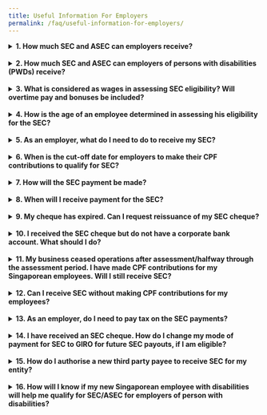 ```yaml
---
title: Useful Information For Employers
permalink: /faq/useful-information-for-employers/
---
```

<details>
  <summary><b>1. How much SEC and ASEC can employers receive?</b></summary>
  
  From 2017 onwards, employers hiring Singaporean workers aged 55 and above, and earning up to $4,000 will continue to receive wage-offsets, tiered by age (see table below).
  
  <style type="text/css">
.tg  {border-collapse:collapse;border-color:#aaa;border-style:solid;border-width:1px;border-spacing:0;}
.tg td{background-color:#fff;border-color:#aaa;border-style:solid;border-width:1px;color:#333;
  font-family:Arial, sans-serif;font-size:14px;overflow:hidden;padding:10px 5px;word-break:normal;}
.tg th{background-color:#f38630;border-color:#aaa;border-style:solid;border-width:1px;color:#fff;
  font-family:Arial, sans-serif;font-size:14px;font-weight:normal;overflow:hidden;padding:10px 5px;word-break:normal;}
.tg .tg-kulm{background-color:#f88000;color:#FFF;text-align:center;vertical-align:middle}
.tg .tg-gs7u{background-color:#FFF;color:#666;text-align:center;vertical-align:middle}
.tg .tg-h5cl{background-color:rgba(255, 255, 255, 0.85);color:#666;text-align:center;vertical-align:middle}
</style>
<table class="tg">
<thead>
  <tr>
    <th class="tg-kulm"><span style="font-weight:normal;color:#FFF">Age (years)</span></th>
    <th class="tg-kulm"><span style="font-weight:normal;color:#FFF">Wage-offset</span></th>
  </tr>
</thead>
<tbody>
  <tr>
    <td class="tg-gs7u"><span style="font-weight:300">55 - 59</span></td>
    <td class="tg-gs7u"><span style="font-weight:300">Up to 3% of monthly wage</span></td>
  </tr>
  <tr>
    <td class="tg-h5cl"><span style="font-weight:300">60 - 64</span></td>
    <td class="tg-h5cl"><span style="font-weight:300">Up to 5% of monthly wage</span></td>
  </tr>
  <tr>
    <td class="tg-gs7u"><span style="font-weight:300">65 &amp; above</span></td>
    <td class="tg-gs7u"><span style="font-weight:300">Up to 8% of monthly wage</span></td>
  </tr>
</tbody>
</table>
  
  <br>
  In 1 January 2015, an additional wage offset of up to 3% of an employee's monthly wages was introduced to encourage employers to voluntarily re-employ Singaporeans aged 65 and above. At Budget 2017, it was announced that this additional wage support would be extended from 1 July 2017 to 31 December 2019 to encourage the voluntary re-employment of older Singaporeans who would not be covered by the new re-employment age of 67, i.e. individuals born before 1 July 1952 and those above age 67 on 1 July 2017.<br><br>

Taken together, this means that employers who hire workers not covered by the re-employment age of 67 will receive an SEC of up to 11% of an employee’s monthly wages.<br><br>

The SEC/ASEC payout formula for work done from 1 January to 31 December 2019, and the extended period of 1 January to 31 December 2020 is as follows:<br>
  
  <style type="text/css">
.tg  {border-collapse:collapse;border-spacing:0;}
.tg td{border-color:black;border-style:solid;border-width:1px;font-family:Arial, sans-serif;font-size:14px;
  overflow:hidden;padding:10px 5px;word-break:normal;}
.tg th{border-color:black;border-style:solid;border-width:1px;font-family:Arial, sans-serif;font-size:14px;
  font-weight:normal;overflow:hidden;padding:10px 5px;word-break:normal;}
.tg .tg-rw9j{background-color:#FFF;color:#666;font-weight:bold;text-align:center;vertical-align:middle}
.tg .tg-08iw{background-color:#F88000;color:#ffffff;text-align:center;vertical-align:middle}
.tg .tg-wo1z{background-color:#F88000;color:#FFF;font-weight:bold;text-align:center;vertical-align:middle}
.tg .tg-gs7u{background-color:#FFF;color:#666;text-align:center;vertical-align:middle}
</style>
<table class="tg" style="undefined;table-layout: fixed; width: 840px">
<colgroup>
<col style="width: 105px">
<col style="width: 155px">
<col style="width: 155px">
<col style="width: 135px">
<col style="width: 145px">
<col style="width: 145px">
</colgroup>
<thead>
  <tr>
    <th class="tg-wo1z" rowspan="3"><span style="font-weight:700;color:#FFF"> Income of employee in a given month ($) </span></th>
    <th class="tg-08iw" colspan="5"><span style="font-weight:400"> </span><span style="font-weight:300"> </span><span style="font-weight:700">SEC/ASEC for the month ($) for employers who hire Singaporeans</span><span style="font-weight:400"> </span></th>
  </tr>
  <tr>
    <td class="tg-wo1z" rowspan="2"><span style="font-weight:700">Aged between 55 and 59</span><br><span style="font-weight:700">(i.e. &gt;=55yrs 0mths and &lt;=59yrs 11mths)</span></td>
    <td class="tg-wo1z" rowspan="2"><span style="font-weight:700">Aged between 60 and 64</span><br><span style="font-weight:700">(i.e. &gt;=60yrs 0mths and &lt;=64yrs 11mths)</span></td>
    <td class="tg-wo1z" colspan="2"><span style="font-weight:700">Aged between 65 and 67</span><br><span style="font-weight:700">(i.e. &gt;=65yrs 0mths and &lt;67yrs 0mths)</span></td>
    <td class="tg-wo1z" rowspan="2"><span style="font-weight:700">Aged 67 and above</span><br><span style="font-weight:700">(i.e. &gt;=67yrs 0mths)</span></td>
  </tr>
  <tr>
    <td class="tg-wo1z"><span style="font-weight:700;color:#FFF">Born on or after 1 July 1952</span></td>
    <td class="tg-wo1z"><span style="font-weight:700;color:#FFF">Born before 1 July 1952</span></td>
  </tr>
</thead>
<tbody>
  <tr>
    <td class="tg-rw9j"><span style="font-weight:700">Up to 3,000</span></td>
    <td class="tg-gs7u"><span style="font-weight:300"> 3% of wage</span></td>
    <td class="tg-gs7u"><span style="font-weight:300">5% of wage</span></td>
    <td class="tg-gs7u"><span style="font-weight:300">8% of wage</span></td>
    <td class="tg-gs7u"><span style="font-weight:300">11% of wage</span></td>
    <td class="tg-gs7u"><span style="font-weight:300">11% of wage</span></td>
  </tr>
  <tr>
    <td class="tg-rw9j"><span style="font-weight:700">&gt; 3,000 to 4,000</span></td>
    <td class="tg-gs7u"><span style="font-weight:300">360 – (0.09*wage)</span></td>
    <td class="tg-gs7u"><span style="font-weight:300">600</span> <span style="font-weight:300">– (0.15*wage)</span></td>
    <td class="tg-gs7u"><span style="font-weight:300">960 – (0.24*wage)</span></td>
    <td class="tg-gs7u"><span style="font-weight:300">1,320 – (0.33*wage)</span></td>
    <td class="tg-gs7u"><span style="font-weight:300">1,320 –</span> <span style="font-weight:300">(0.33*wage)</span></td>
  </tr>
</tbody>
</table><br>
  The amount of SEC/ASEC payouts employers will receive per month for 1 January 2019 to 31 December 2020 is in the table below.<br>
  <style type="text/css">
.tg  {border-collapse:collapse;border-spacing:0;}
.tg td{border-color:black;border-style:solid;border-width:1px;font-family:Arial, sans-serif;font-size:14px;
  overflow:hidden;padding:10px 5px;word-break:normal;}
.tg th{border-color:black;border-style:solid;border-width:1px;font-family:Arial, sans-serif;font-size:14px;
  font-weight:normal;overflow:hidden;padding:10px 5px;word-break:normal;}
.tg .tg-rw9j{background-color:#FFF;color:#666;font-weight:bold;text-align:center;vertical-align:middle}
.tg .tg-08iw{background-color:#F88000;color:#ffffff;text-align:center;vertical-align:middle}
.tg .tg-wo1z{background-color:#F88000;color:#FFF;font-weight:bold;text-align:center;vertical-align:middle}
.tg .tg-gs7u{background-color:#FFF;color:#666;text-align:center;vertical-align:middle}
</style>
<table class="tg" style="undefined;table-layout: fixed; width: 840px">
<colgroup>
<col style="width: 140px">
<col style="width: 140px">
<col style="width: 140px">
<col style="width: 140px">
<col style="width: 140px">
<col style="width: 140px">
</colgroup>
<thead>
  <tr>
    <th class="tg-wo1z" rowspan="3"><span style="font-weight:700;color:#FFF"> Income of employee in a given month ($) </span></th>
    <th class="tg-08iw" colspan="5"><span style="font-weight:400"> </span><span style="font-weight:300"> </span><span style="font-weight:700">SEC/ASEC for the month ($) for employers who hire Singaporeans</span><span style="font-weight:400"> </span></th>
  </tr>
  <tr>
    <td class="tg-wo1z" rowspan="2"><span style="font-weight:700">Aged between 55 and 59</span><br><span style="font-weight:700">[Up to 3% SEC]</span></td>
    <td class="tg-wo1z" rowspan="2"><span style="font-weight:700">Aged between 60 and 64</span><br><span style="font-weight:700">[Up to 5% SEC]</span></td>
    <td class="tg-wo1z" colspan="2"><span style="font-weight:700">Aged between 65 and 67 </span><br></td>
    <td class="tg-wo1z" rowspan="2"><span style="font-weight:700">Aged 67 and above</span><br><span style="font-weight:700">[Up to 11% SEC]</span></td>
  </tr>
  <tr>
    <td class="tg-wo1z"><span style="font-weight:700">Born on or after 1 July 1952</span><br><span style="font-weight:700">[Up to 8% SEC]</span></td>
    <td class="tg-wo1z"><span style="font-weight:700;color:#FFF">Born before 1 July 1952</span><br><span style="font-weight:700;color:#FFF">[Up to 11% SEC]</span></td>
  </tr>
</thead>
<tbody>
  <tr>
    <td class="tg-rw9j"><span style="font-weight:700">500</span></td>
    <td class="tg-gs7u"><span style="font-weight:300">15.00</span></td>
    <td class="tg-gs7u"><span style="font-weight:300">25.00</span></td>
    <td class="tg-gs7u"><span style="font-weight:300">40.00</span></td>
    <td class="tg-gs7u"><span style="font-weight:300">55.00</span></td>
    <td class="tg-gs7u"><span style="font-weight:300">55.00</span></td>
  </tr>
  <tr>
    <td class="tg-rw9j"><span style="font-weight:700">1,000</span></td>
    <td class="tg-gs7u"><span style="font-weight:300">30.00</span></td>
    <td class="tg-gs7u"><span style="font-weight:300">50.00</span></td>
    <td class="tg-gs7u"><span style="font-weight:300">80.00</span></td>
    <td class="tg-gs7u"><span style="font-weight:300">110.00</span></td>
    <td class="tg-gs7u"><span style="font-weight:300">110.00</span></td>
  </tr>
  <tr>
    <td class="tg-rw9j"><span style="font-weight:700">1,500</span></td>
    <td class="tg-gs7u"><span style="font-weight:300">45.00</span></td>
    <td class="tg-gs7u"><span style="font-weight:300">75.00</span></td>
    <td class="tg-gs7u"><span style="font-weight:300">120.00</span></td>
    <td class="tg-gs7u"><span style="font-weight:300">165.00</span></td>
    <td class="tg-gs7u"><span style="font-weight:300">165.00</span></td>
  </tr>
  <tr>
    <td class="tg-rw9j"><span style="font-weight:700">2,000</span></td>
    <td class="tg-gs7u"><span style="font-weight:300">60.00</span></td>
    <td class="tg-gs7u"><span style="font-weight:300">100.00</span></td>
    <td class="tg-gs7u"><span style="font-weight:300">160.00</span></td>
    <td class="tg-gs7u"><span style="font-weight:300">220.00</span></td>
    <td class="tg-gs7u"><span style="font-weight:300">220.00</span></td>
  </tr>
  <tr>
    <td class="tg-rw9j"><span style="font-weight:700">2,500</span></td>
    <td class="tg-gs7u"><span style="font-weight:300">75.00</span></td>
    <td class="tg-gs7u"><span style="font-weight:300">125.00</span></td>
    <td class="tg-gs7u"><span style="font-weight:300">200.00</span></td>
    <td class="tg-gs7u"><span style="font-weight:300">275.00</span></td>
    <td class="tg-gs7u"><span style="font-weight:300">275.00</span></td>
  </tr>
  <tr>
    <td class="tg-rw9j"><span style="font-weight:700">3,000</span></td>
    <td class="tg-gs7u"><span style="font-weight:300">90.00</span></td>
    <td class="tg-gs7u"><span style="font-weight:300">150.00</span></td>
    <td class="tg-gs7u"><span style="font-weight:300">240.00</span></td>
    <td class="tg-gs7u"><span style="font-weight:300">330.00</span></td>
    <td class="tg-gs7u"><span style="font-weight:300">330.00</span></td>
  </tr>
  <tr>
    <td class="tg-rw9j"><span style="font-weight:700">3,250</span></td>
    <td class="tg-gs7u"><span style="font-weight:300">67.50</span></td>
    <td class="tg-gs7u"><span style="font-weight:300">112.50</span></td>
    <td class="tg-gs7u"><span style="font-weight:300">180.00</span></td>
    <td class="tg-gs7u"><span style="font-weight:300">247.50</span></td>
    <td class="tg-gs7u"><span style="font-weight:300">247.50</span></td>
  </tr>
  <tr>
    <td class="tg-rw9j"><span style="font-weight:700">3,500</span></td>
    <td class="tg-gs7u"><span style="font-weight:300">45.00</span></td>
    <td class="tg-gs7u"><span style="font-weight:300">75.00</span></td>
    <td class="tg-gs7u"><span style="font-weight:300">120.00</span></td>
    <td class="tg-gs7u"><span style="font-weight:300">165.00</span></td>
    <td class="tg-gs7u"><span style="font-weight:300">165.00</span></td>
  </tr>
  <tr>
    <td class="tg-rw9j"><span style="font-weight:700">3,750</span></td>
    <td class="tg-gs7u"><span style="font-weight:300">22.50</span></td>
    <td class="tg-gs7u"><span style="font-weight:300">37.50</span></td>
    <td class="tg-gs7u"><span style="font-weight:300">60.00</span></td>
    <td class="tg-gs7u"><span style="font-weight:300">82.50</span></td>
    <td class="tg-gs7u"><span style="font-weight:300">82.50</span></td>
  </tr>
  <tr>
    <td class="tg-gs7u"><span style="font-weight:700">≥4,000</span></td>
    <td class="tg-gs7u"><span style="font-weight:300">0</span></td>
    <td class="tg-gs7u"><span style="font-weight:300">0</span></td>
    <td class="tg-gs7u"><span style="font-weight:300">0</span></td>
    <td class="tg-gs7u"><span style="font-weight:300">0</span></td>
    <td class="tg-gs7u"><span style="font-weight:300">0</span></td>
  </tr>
</tbody>
</table>
  The SEC payout reduces linearly for monthly wages between $3,000 to $4,000.
</details><br>
<details>
  <summary><b>2. How much SEC and ASEC can employers of persons with disabilities (PWDs) receive?</b></summary>
  
  Employers of PWDs will continue to receive a SEC of up to 16% of the PWD's monthly income, regardless of age.<br><br>  
In addition, employers of older PWDs aged 65 and above who would not be covered by the new re-employment age of 67, i.e. individuals born before 1 July 1952 and those above age 67 on 1 July 2017, will receive a further SEC enhancement of up to 6%. This increases the SEC quantum to up to 22% of the monthly wage for these PWDs.<br><br>

The SEC/ASEC payout formula for PWDs from 1 January to 31 December 2019 and extended period of 1 January to 31 December 2020 is as follows:<br>

  <style type="text/css">
.tg  {border-collapse:collapse;border-color:#aaa;border-spacing:0;}
.tg td{background-color:#fff;border-color:#aaa;border-style:solid;border-width:1px;color:#333;
  font-family:Arial, sans-serif;font-size:14px;overflow:hidden;padding:10px 5px;word-break:normal;}
.tg th{background-color:#f38630;border-color:#aaa;border-style:solid;border-width:1px;color:#fff;
  font-family:Arial, sans-serif;font-size:14px;font-weight:normal;overflow:hidden;padding:10px 5px;word-break:normal;}
.tg .tg-rw9j{background-color:#FFF;color:#666;font-weight:bold;text-align:center;vertical-align:middle}
.tg .tg-wo1z{background-color:#F88000;color:#FFF;font-weight:bold;text-align:center;vertical-align:middle}
.tg .tg-fctj{background-color:#f88000;color:#FFF;font-weight:bold;text-align:center;vertical-align:middle}
.tg .tg-5pvq{background-color:#F88000;color:#666;text-align:center;vertical-align:middle}
.tg .tg-gs7u{background-color:#FFF;color:#666;text-align:center;vertical-align:middle}
</style>
<table class="tg" style="undefined;table-layout: fixed; width: 840px">
<colgroup>
<col style="width: 160px">
<col style="width: 170px">
<col style="width: 170px">
<col style="width: 170px">
<col style="width: 170px">
</colgroup>
<thead>
  <tr>
    <th class="tg-wo1z" rowspan="3"><span style="font-weight:700;color:#FFF">Income of employee in a given month ($) </span></th>
    <th class="tg-fctj" colspan="4"><span style="font-weight:700">SEC/ASEC for the month ($) for employers who hire Singaporean PWDs*</span></th>
  </tr>
  <tr>
    <td class="tg-wo1z" rowspan="2"><span style="font-weight:700">Aged 13 and above but below 65</span><br><span style="font-weight:700">(i.e. &gt;=13yrs 0mths and &lt;=64yrs 11mths)</span></td>
    <td class="tg-wo1z" colspan="2"><span style="font-weight:700;color:#FFF">Aged between 65 and 67</span><br><span style="font-weight:700;color:#FFF">(i.e. &gt;=65yrs 0mths and &lt;67yrs 0mths)</span></td>
    <td class="tg-5pvq" rowspan="2"><span style="font-weight:700;color:#FFF">Aged 67 and above</span><br><span style="font-weight:700;color:#FFF">(i.e. &gt;=67yrs 0mths)</span></td>
  </tr>
  <tr>
    <td class="tg-wo1z"><span style="font-weight:700">Born on or after 1 July 1952</span></td>
    <td class="tg-wo1z"><span style="font-weight:700;color:#FFF">Born before 1 July 1952</span></td>
  </tr>
</thead>
<tbody>
  <tr>
    <td class="tg-rw9j"><span style="font-weight:700">Up to 1,500</span></td>
    <td class="tg-gs7u"><span style="font-weight:300">16% of wage</span></td>
    <td class="tg-gs7u"><span style="font-weight:300">16% of wage</span></td>
    <td class="tg-gs7u"><span style="font-weight:300">22% of wage</span></td>
    <td class="tg-gs7u"><span style="font-weight:300">22% of wage</span></td>
  </tr>
  <tr>
    <td class="tg-gs7u"><span style="font-weight:700">&gt; 1,500 to 3,000</span></td>
    <td class="tg-gs7u"><span style="font-weight:300">240</span></td>
    <td class="tg-gs7u"><span style="font-weight:300">240</span></td>
    <td class="tg-gs7u"><span style="font-weight:300">330</span></td>
    <td class="tg-gs7u"><span style="font-weight:300">330</span></td>
  </tr>
  <tr>
    <td class="tg-rw9j"><span style="font-weight:700">&gt; 3,000 to 4,000</span></td>
    <td class="tg-gs7u"><span style="font-weight:300">960 - (0.24*wage)</span></td>
    <td class="tg-gs7u"><span style="font-weight:300">960 - (0.24*wage)</span></td>
    <td class="tg-gs7u"><span style="font-weight:400">1,320 - (0.33*wage)</span></td>
    <td class="tg-gs7u"><span style="font-weight:400">1,320 - (0.33*wage)</span></td>
  </tr>
</tbody>
</table><br>
  
  *The person with disabilities must be supported by SG Enable to qualify. Disabilities covered by SG Enable are autism spectrum disorder, intellectual disability, physical impairment, hearing impairment and visual impairment. If you have queries on the disabilities as covered by SG Enable, you may refer to <a href="https://www.sgenable.sg/Pages/Home.aspx">www.sgenable.sg</a> or contact SG Enable at: 1800-8585 885.<br><br>
  
  The amount of monthly SEC employers will receive from 1 January 2019 to 31 December 2020 is in the table below.<br>
  
  <style type="text/css">
.tg  {border-collapse:collapse;border-color:#aaa;border-spacing:0;}
.tg td{background-color:#fff;border-color:#aaa;border-style:solid;border-width:1px;color:#333;
  font-family:Arial, sans-serif;font-size:14px;overflow:hidden;padding:10px 5px;word-break:normal;}
.tg th{background-color:#f38630;border-color:#aaa;border-style:solid;border-width:1px;color:#fff;
  font-family:Arial, sans-serif;font-size:14px;font-weight:normal;overflow:hidden;padding:10px 5px;word-break:normal;}
.tg .tg-rw9j{background-color:#FFF;color:#666;font-weight:bold;text-align:center;vertical-align:middle}
.tg .tg-wo1z{background-color:#F88000;color:#FFF;font-weight:bold;text-align:center;vertical-align:middle}
.tg .tg-gs7u{background-color:#FFF;color:#666;text-align:center;vertical-align:middle}
</style>
<table class="tg" style="undefined;table-layout: fixed; width: 840px">
<colgroup>
<col style="width: 160px">
<col style="width: 170px">
<col style="width: 175px">
<col style="width: 170px">
<col style="width: 165px">
</colgroup>
<thead>
  <tr>
    <th class="tg-wo1z" rowspan="3"><span style="font-weight:700;color:#FFF">Income of employee in a given month ($) </span></th>
    <th class="tg-wo1z" colspan="4"><span style="font-weight:700">SEC/ASEC for the month ($) for employers who hire Singaporean PWDs*</span></th>
  </tr>
  <tr>
    <td class="tg-wo1z" rowspan="2"><span style="font-weight:700">Aged 13 and above but below 65</span><br><span style="font-weight:700">[Up to 16% SEC]</span></td>
    <td class="tg-wo1z" colspan="2"><span style="font-weight:700;color:#FFF">Aged between 65 and 67</span></td>
    <td class="tg-wo1z" rowspan="2"><span style="font-weight:700;color:#FFF">Aged 67 and above</span><br><span style="font-weight:700;color:#FFF">[Up to 22% SEC]</span></td>
  </tr>
  <tr>
    <td class="tg-wo1z"><span style="font-weight:700">Born on or after 1 July 1952</span><br><span style="font-weight:700">[Up to 16% SEC]</span></td>
    <td class="tg-wo1z"><span style="font-weight:700">Born before 1 July 1952</span><br><span style="font-weight:700">[Up to 22% SEC]</span></td>
  </tr>
</thead>
<tbody>
  <tr>
    <td class="tg-rw9j"><span style="font-weight:700">500</span></td>
    <td class="tg-gs7u"><span style="font-weight:300">80.00</span></td>
    <td class="tg-gs7u"><span style="font-weight:300">80.00</span></td>
    <td class="tg-gs7u"><span style="font-weight:300">110.00</span></td>
    <td class="tg-gs7u"><span style="font-weight:300">110.00</span></td>
  </tr>
  <tr>
    <td class="tg-gs7u"><span style="font-weight:700">1,000</span></td>
    <td class="tg-gs7u"><span style="font-weight:300">160.00</span></td>
    <td class="tg-gs7u"><span style="font-weight:300">160.00</span></td>
    <td class="tg-gs7u"><span style="font-weight:300">220.00</span></td>
    <td class="tg-gs7u"><span style="font-weight:300">220.00</span></td>
  </tr>
  <tr>
    <td class="tg-rw9j"><span style="font-weight:700">1,500</span></td>
    <td class="tg-gs7u"><span style="font-weight:300">240.00</span></td>
    <td class="tg-gs7u"><span style="font-weight:300">240.00</span></td>
    <td class="tg-gs7u"><span style="font-weight:300">330.00</span></td>
    <td class="tg-gs7u"><span style="font-weight:300">330.00</span></td>
  </tr>
  <tr>
    <td class="tg-rw9j"><span style="font-weight:700">2,000</span></td>
    <td class="tg-gs7u"><span style="font-weight:300">240.00</span></td>
    <td class="tg-gs7u"><span style="font-weight:300">240.00</span></td>
    <td class="tg-gs7u"><span style="font-weight:300">330.00</span></td>
    <td class="tg-gs7u"><span style="font-weight:300">330.00</span></td>
  </tr>
  <tr>
    <td class="tg-rw9j"><span style="font-weight:700">2,500</span></td>
    <td class="tg-gs7u"><span style="font-weight:300">240.00</span></td>
    <td class="tg-gs7u"><span style="font-weight:300">240.00</span></td>
    <td class="tg-gs7u"><span style="font-weight:300">330.00</span></td>
    <td class="tg-gs7u"><span style="font-weight:300">330.00</span></td>
  </tr>
  <tr>
    <td class="tg-rw9j"><span style="font-weight:700">3,000</span></td>
    <td class="tg-gs7u"><span style="font-weight:300">240.00</span></td>
    <td class="tg-gs7u"><span style="font-weight:300">240.00</span></td>
    <td class="tg-gs7u"><span style="font-weight:300">330.00</span></td>
    <td class="tg-gs7u"><span style="font-weight:300">330.00</span></td>
  </tr>
  <tr>
    <td class="tg-rw9j"><span style="font-weight:700">3,250</span></td>
    <td class="tg-gs7u"><span style="font-weight:300">180.00</span></td>
    <td class="tg-gs7u"><span style="font-weight:300">180.00</span></td>
    <td class="tg-gs7u"><span style="font-weight:300">247.50</span></td>
    <td class="tg-gs7u"><span style="font-weight:300">247.50</span></td>
  </tr>
  <tr>
    <td class="tg-rw9j"><span style="font-weight:700">3,500</span></td>
    <td class="tg-gs7u"><span style="font-weight:300">120.00</span></td>
    <td class="tg-gs7u"><span style="font-weight:300">120.00</span></td>
    <td class="tg-gs7u"><span style="font-weight:300">165.00</span></td>
    <td class="tg-gs7u"><span style="font-weight:300">165.00</span></td>
  </tr>
  <tr>
    <td class="tg-rw9j"><span style="font-weight:700">3,750</span></td>
    <td class="tg-gs7u"><span style="font-weight:300">60.00</span></td>
    <td class="tg-gs7u"><span style="font-weight:300">60.00</span></td>
    <td class="tg-gs7u"><span style="font-weight:300">82.50</span></td>
    <td class="tg-gs7u"><span style="font-weight:300">82.50</span></td>
  </tr>
  <tr>
    <td class="tg-gs7u"><span style="font-weight:700">≥4,000</span></td>
    <td class="tg-gs7u"><span style="font-weight:300">0</span></td>
    <td class="tg-gs7u"><span style="font-weight:300">0</span></td>
    <td class="tg-gs7u"><span style="font-weight:300">0</span></td>
    <td class="tg-gs7u"><span style="font-weight:300">0</span></td>
  </tr>
</tbody>
</table><br>
  
  *The person with disabilities must be supported by SG Enable to qualify. Disabilities covered by SG Enable are autism spectrum disorder, intellectual disability, physical impairment, hearing impairment and visual impairment. If you have queries on the disabilities as covered by SG Enable, you may refer to <a href="https://www.sgenable.sg/Pages/Home.aspx">www.sgenable.sg</a> or contact SG Enable at: 1800-8585 885.<br><br>
  
  The SEC payout reduces linearly for monthly wages between $3,000 to $4,000.
</details><br>
<details>
  <summary><b>3. What is considered as wages in assessing SEC eligibility? Will overtime pay and bonuses be included?</b></summary>
  
  Answer here.<br><br>
  Maybe here.
</details><br>
<details>
  <summary><b>4. How is the age of an employee determined in assessing his eligibility for the SEC?</b></summary>
  
  The SEC is provided to employers that hire employees aged 55 and above, and the wage offsets are tiered by age. The employee will be considered to be 55 (or the next age group) in the month of his birthday.
</details><br>
<details>
  <summary><b>5. As an employer, what do I need to do to receive my SEC?</b></summary>
  
  MOM will automatically assess your eligibility for the SEC, based on your regular monthly CPF contributions for your employees. You will receive a letter from MOM informing you of the payment if you are eligible and have made the necessary CPF contributions on time.
</details><br>
<details>
  <summary><b>6. When is the cut-off date for employers to make their CPF contributions to qualify for SEC?</b></summary>
  
  Employers are given 14 days to make payment of CPF contributions after the end of the month for which CPF contributions are due, to qualify for SEC. If the last day of the grace period falls on a Saturday, Sunday or public holiday, CPF contributions must be paid by the next working day.
</details><br>
<details>
  <summary><b>7. How will the SEC payment be made?</b></summary>
  
  Answer here.<br><br>
  Maybe here.
</details><br>
<details>
  <summary><b>8. When will I receive payment for the SEC?</b></summary>
  
  Answer here.<br><br>
  Maybe here.
</details><br>
<details>
  <summary><b>9. My cheque has expired. Can I request reissuance of my SEC cheque?</b></summary>
  
  Answer here.<br><br>
  Maybe here.
</details><br>
<details>
  <summary><b>10. I received the SEC cheque but do not have a corporate bank account. What should I do?</b></summary>
  
  Answer here.<br><br>
  Maybe here.
</details><br>
<details>
  <summary><b>11. My business ceased operations after assessment/halfway through the assessment period. I have made CPF contributions for my Singaporean employees. Will I still receive SEC?</b></summary>
  
  Answer here.<br><br>
  Maybe here.
</details><br>
<details>
  <summary><b>12. Can I receive SEC without making CPF contributions for my employees?</b></summary>
  
  The SEC is intended to provide employers with continued support in hiring older Singaporeans. Employers must make the mandatory CPF contributions for their employees in order to qualify for SEC payouts.
</details><br>
<details>
  <summary><b>13. As an employer, do I need to pay tax on the SEC payments?</b></summary>
  
  Yes, SEC payments are taxable as they are considered revenue receipts.
</details><br>
<details>
  <summary><b>14. I have received an SEC cheque. How do I change my mode of payment for SEC to GIRO for future SEC payouts, if I am eligible?</b></summary>
  
  Answer here.<br><br>
  Maybe here.
</details><br>
<details>
  <summary><b>15. How do I authorise a new third party payee to receive SEC for my entity?</b></summary>
  
  Answer here.<br><br>
  Maybe here.
</details><br>
<details>
  <summary><b>16. How will I know if my new Singaporean employee with disabilities will help me qualify for SEC/ASEC for employers of person with disabilities?</b></summary>
  
  Answer here.<br><br>
  Maybe here.
</details><br>

